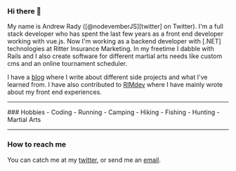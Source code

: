 ### Hi there 👋

My name is Andrew Rady ([@nodevemberJS][twitter] on Twitter). I'm a full stack developer who has spent the last few years as a front end developer working with vue.js. Now I'm working as a backend developer with [.NET] technologies at Ritter Insurance Marketing. In my freetime I dabble with Rails and I also create software for different martial arts needs like custom cms and an online tournament scheduler.

I have a [blog](https://andrewrady.github.io/) where I write about different side projects and what I've learned from. I have also contributed to [RIMdev](https://rimdev.io/authors/andrew-rady/) where I have mainly wrote about my front end experiences.

<hr>
### Hobbies
- Coding 
- Running 
- Camping
- Hiking
- Fishing
- Hunting
- Martial Arts

<hr>

### How to reach me
You can catch me at my [twitter](https://twitter.com/nodevemberJS), or send me an [email](andrew.arsoftware@gmail.com).
<!--
**andrewrady/andrewrady** is a ✨ _special_ ✨ repository because its `README.md` (this file) appears on your GitHub profile.

Here are some ideas to get you started:

- 🔭 I’m currently working on ...
- 🌱 I’m currently learning ...
- 👯 I’m looking to collaborate on ...
- 🤔 I’m looking for help with ...
- 💬 Ask me about ...
- 📫 How to reach me: ...
- 😄 Pronouns: ...
- ⚡ Fun fact: ...
-->
